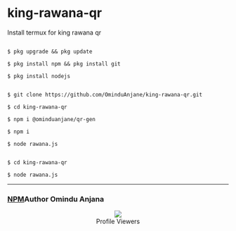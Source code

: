 # king-rawana-qr
Install termux for king rawana qr
```

$ pkg upgrade && pkg update

$ pkg install npm && pkg install git

$ pkg install nodejs

```

```

$ git clone https://github.com/OminduAnjane/king-rawana-qr.git

$ cd king-rawana-qr

$ npm i @ominduanjane/qr-gen

$ npm i

$ node rawana.js

```

```

$ cd king-rawana-qr

$ node rawana.js

```

***
### <a href="https://www.npmjs.com/package/@ominduanjane/qr-gen">NPM</a>Author Omindu Anjana
<div align="center"><img src="https://profile-counter.glitch.me/OminduAnjane/count.svg" /><br>Profile Viewers</div>

